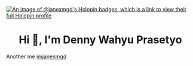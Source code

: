[![An image of @janexmgd's Holopin badges, which is a link to view their full Holopin profile](https://holopin.me/janexmgd)](https://holopin.io/@janexmgd)

<h1 align="center">Hi 👋, I'm Denny Wahyu Prasetyo</h1>
Another me <a href="https://www.github.com/imjanexmgd">imjanexmgd</a>
